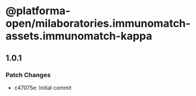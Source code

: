 # @platforma-open/milaboratories.immunomatch-assets.immunomatch-kappa

## 1.0.1

### Patch Changes

- c47075e: Initial commit
